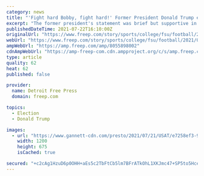 ```yaml
---
category: news
title: "'Fight hard Bobby, fight hard!' Former President Donald Trump extends well wishes to Bobby Bowden"
excerpt: "The former president's statement was brief but supportive in the wake of Bobby Bowden's announcement of a terminal medical condition."
publishedDateTime: 2021-07-22T16:10:00Z
originalUrl: "https://www.freep.com/story/sports/college/fsu/football/2021/07/22/donald-trump-tells-bobby-bowden-fight-hard-supportive-statement/8055898002/"
webUrl: "https://www.freep.com/story/sports/college/fsu/football/2021/07/22/donald-trump-tells-bobby-bowden-fight-hard-supportive-statement/8055898002/"
ampWebUrl: "https://amp.freep.com/amp/8055898002"
cdnAmpWebUrl: "https://amp-freep-com.cdn.ampproject.org/c/s/amp.freep.com/amp/8055898002"
type: article
quality: 62
heat: 62
published: false

provider:
  name: Detroit Free Press
  domain: freep.com

topics:
  - Election
  - Donald Trump

images:
  - url: "https://www.gannett-cdn.com/presto/2021/07/21/USAT/e7258ef3-99e5-4513-87fd-73d0a5ecb6b3-AP_Trump_Politics.jpg?auto=webp&crop=3523,1982,x0,y179&format=pjpg&width=1200"
    width: 1200
    height: 675
    isCached: true

secured: "+c2cAg1HzuD6p0OHH+aEs5c2TbFtCb5lm7BFrATkOhL1XKJmc47+SP5to5Hce/hVHbMV8y7zLwkELv7vCQUqpRtJfvNetp/qHXx355dR+Q7l2/2KQmUpIVEqOP2zEwJSRkjr3UsUAviVJ5HoixfaWVO8vbb1l6HMpz0n9CkhYoc14IFVlHmFTAin5oMrSAT8Lu7QC/Su7S8XMTmR1xgBOjkx7FCP7JbJkaldeD3DMCvF/u8lBrMJShwpUnP+025GoeHKhZPyiXI3mTsc1GDKVjb2RaZx34vHxs8d7aaWpI06MkiUjpgggX7dKpJm9kR4ytKvEo5Uudu/pRyL5lsWzxQYIM7CHjTReaa9oj7RkF4=;KdpiBexkEDXzRhyYeYjuBQ=="
---
```


